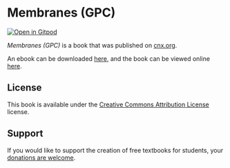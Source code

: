 # Membranes (GPC)

[![Open in Gitpod](https://gitpod.io/button/open-in-gitpod.svg)](https://gitpod.io/from-referrer/)

_Membranes (GPC)_ is a book that was published on [cnx.org](https://cnx.org/).

An ebook can be downloaded [here](https://github.com/cnx-user-books/cnxbook-membranes-gpc/releases/latest), and the book can be viewed online [here](https://github.com/cnx-user-books/cnxbook-membranes-gpc/releases/latest).

## License
This book is available under the [Creative Commons Attribution License](./LICENSE) license.

## Support
If you would like to support the creation of free textbooks for students, your [donations are welcome](https://riceconnect.rice.edu/donation/support-openstax-banner).
